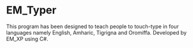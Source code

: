 # EM_Typer
This program has been designed to teach people to touch-type in four languages namely English, Amharic, Tigrigna and Oromiffa. Developed by EM_XP using C#.
